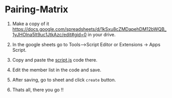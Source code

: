 # Pairing-Matrix

1. Make a copy of it https://docs.google.com/spreadsheets/d/1kSxu8cZMDapehDM12bWQB_1yJHOlna5lt9uc1JtkAzc/edit#gid=0 in your drive.

2. In the google sheets go to Tools-->Script Editor or Extensions -> Apps Script.

3. Copy and paste the [script.js](/script.js) code there.

4. Edit the member list in the code and save.

5. After saving, go to sheet and click `create` button. 

6. Thats all, there you go !!
